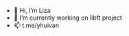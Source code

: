 - 👋 Hi, I’m Liza
- 🌱 I’m currently working on libft project 
- 📫 t.me/yhuivan

<!---
yhuivan/yhuivan is a ✨ special ✨ repository because its `README.md` (this file) appears on your GitHub profile.
You can click the Preview link to take a look at your changes.
--->
